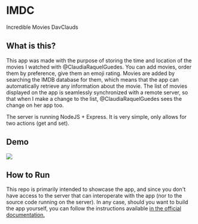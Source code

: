 # IMDC
Incredible Movies DavClauds

## What is this?

This app was made with the purpose of storing the time and location of the movies I watched with @ClaudiaRaquelGuedes. You can add movies, order them by preference, give them an emoji rating. Movies are added by searching the IMDB database for them, which means that the app can automatically retrieve any information about the movie. The list of movies displayed on the app is seamlessly synchronized with a remote server, so that when I make a change to the list, @ClaudiaRaquelGuedes sees the change on her app too. 

The server is running NodeJS + Express. It is very simple, only allows for two actions (get and set).

## Demo

![](https://gfycat.com/ajarflamboyantleafbird)

## How to Run

This repo is primarily intended to showcase the app, and since you don't have access to the server that can interoperate with the app (nor to the source code running on the server). In any case, should you want to build the app yourself, you can follow the instructions available [in the official documentation.](https://ionicframework.com/docs/building/running)